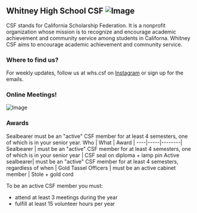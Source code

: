 ## Whitney High School CSF ![Image](https://3.files.edl.io/08b7/21/01/20/002259-1902951b-e268-4e06-94b8-c2a05f799777.png)
CSF stands for California Scholarship Federation. It is a nonprofit organization whose mission is to recognize and encourage academic achievement and community service among students in Californa. Whitney CSF aims to encourage academic achievement and community service.

### Where to find us?
For weekly updates, follow us at whs.csf on [Instagram](https://www.instagram.com/whs.csf/) or sign up for the emails.  

### Online Meetings!
![Image](https://scontent-lax3-1.xx.fbcdn.net/v/t1.15752-9/242209067_2840593119496480_4954287050633026822_n.jpg?_nc_cat=102&ccb=1-5&_nc_sid=ae9488&_nc_ohc=dY8Sj2RRPCwAX9Kh5Ap&_nc_ht=scontent-lax3-1.xx&oh=3b778cb56a4a5cd8d014f5129551bb51&oe=617A021F)

### Awards

Sealbearer must be an "active" CSF member for at least 4 semesters, one of which is in your senior year.
Who | What | Award |
----|-----|--------|
Sealbearer | must be an "active" CSF member for at least 4 semesters, one of which is in your senior year | CSF seal on diploma + lamp pin
Active sealbearer|  must be an "active" CSF member for at least 4 semesters, regardless of when | Gold Tassel
Officers | must be an active cabinet member | Stole + gold cord
 
To be an active CSF member you must:
* attend at least 3 meetings during the year
* fulfill at least 15 volunteer hours per year
